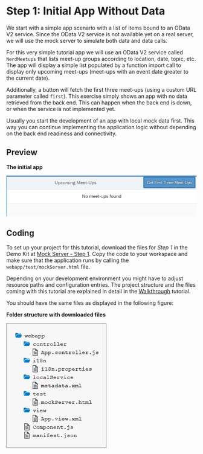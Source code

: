 <!-- loio7a78f1b707c248fd9ec53dcb5f10814c -->

# Step 1: Initial App Without Data

We start with a simple app scenario with a list of items bound to an OData V2 service. Since the OData V2 service is not available yet on a real server, we will use the mock server to simulate both data and data calls.

For this very simple tutorial app we will use an OData V2 service called `NerdMeetups` that lists meet-up groups according to location, date, topic, etc. The app will display a simple list populated by a function import call to display only upcoming meet-ups \(meet-ups with an event date greater to the current date\).

Additionally, a button will fetch the first three meet-ups \(using a custom URL parameter called `first`\). This exercise simply shows an app with no data retrieved from the back end. This can happen when the back end is down, or when the service is not implemented yet.

Usually you start the development of an app with local mock data first. This way you can continue implementing the application logic without depending on the back end readiness and connectivity.



## Preview

   
  
**The initial app**

 ![](images/Tutorial_Mock_Server_Step_01_3a29b22.png "The initial app") 



## Coding

To set up your project for this tutorial, download the files for *Step 1* in the Demo Kit at [Mock Server - Step 1](https://ui5.sap.com/#/entity/sap.ui.core.tutorial.mockserver/sample/sap.ui.core.tutorial.mockserver.01). Copy the code to your workspace and make sure that the application runs by calling the `webapp/test/mockServer.html` file.

Depending on your development environment you might have to adjust resource paths and configuration entries. The project structure and the files coming with this tutorial are explained in detail in the [Walkthrough](walkthrough-tutorial-3da5f4b.md) tutorial.

You should have the same files as displayed in the following figure:

   
  
**Folder structure with downloaded files**

 ![](images/Tutorial_Mock_Server_Step_1_Folders_026a908.png "Folder structure with downloaded files") 

